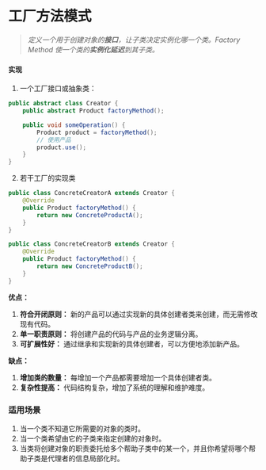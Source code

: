 # 工厂方法模式

> _定义一个用于创建对象的**接口**，让子类决定实例化哪一个类。Factory Method 使一个类的**实例化延迟**到其子类。_

#### 实现

1. 一个工厂接口或抽象类：

```java
public abstract class Creator {
    public abstract Product factoryMethod();

    public void someOperation() {
        Product product = factoryMethod();
        // 使用产品
        product.use();
    }
}
```

2. 若干工厂的实现类

```java
public class ConcreteCreatorA extends Creator {
    @Override
    public Product factoryMethod() {
        return new ConcreteProductA();
    }
}

public class ConcreteCreatorB extends Creator {
    @Override
    public Product factoryMethod() {
        return new ConcreteProductB();
    }
}
```

**优点：**

1. **符合开闭原则：** 新的产品可以通过实现新的具体创建者类来创建，而无需修改现有代码。
2. **单一职责原则：** 将创建产品的代码与产品的业务逻辑分离。
3. **可扩展性好：** 通过继承和实现新的具体创建者，可以方便地添加新产品。

**缺点：**

1. **增加类的数量：** 每增加一个产品都需要增加一个具体创建者类。
2. **复杂性提高：** 代码结构复杂，增加了系统的理解和维护难度。

### 适用场景

1. 当一个类不知道它所需要的对象的类时。
2. 当一个类希望由它的子类来指定创建的对象时。
3. 当类将创建对象的职责委托给多个帮助子类中的某一个，并且你希望将哪个帮助子类是代理者的信息局部化时。
